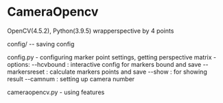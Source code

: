 # CameraOpencv
OpenCV(4.5.2), Python(3.9.5) wrapperspective by 4 points

config/ -- saving config

config.py - configuring marker point settings, getting perspective matrix
-options:
    --hcvbound : interactive config for markers bound and save
    --markersreset : calculate markers points and save
    --show : for showing result
    --camnum : setting up camera number    

cameraopencv.py - using  features
